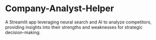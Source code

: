 # Company-Analyst-Helper
A Streamlit app leveraging neural search and AI to analyze competitors, providing insights into their strengths and weaknesses for strategic decision-making.
